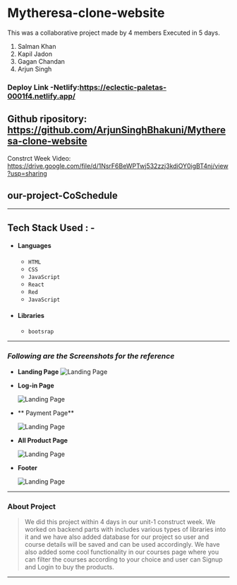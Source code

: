 # Mytheresa-clone-website

This was a collaborative project made by 4 members Executed in 5 days.
1) Salman Khan 
2) Kapil Jadon 
3) Gagan Chandan
4) Arjun Singh

### Deploy Link -Netlify:https://eclectic-paletas-0001f4.netlify.app/
 

## Github ripository: https://github.com/ArjunSinghBhakuni/Mytheresa-clone-website

Constrct Week Video: https://drive.google.com/file/d/1NsrF6BeWPTwj532zzj3kdiOY0igBT4nj/view?usp=sharing
 ## our-project-CoSchedule
 

---

## Tech Stack Used : -

- #### Languages
  - `HTML`
  - `CSS`
  - `JavaScript `
  - `React `
  - `Red `
  - `JavaScript `
      

- #### Libraries
  - `bootsrap`
  

---

### _Following are the Screenshots for the reference_

- **Landing Page**
  ![Landing Page](https://i.postimg.cc/nhwTcJf5/Screenshot-465.png)

- **Log-in Page**

  ![Landing Page](https://i.postimg.cc/gk76xkrv/Screenshot-466.png)

- ** Payment Page**

  ![Landing Page](https://i.postimg.cc/50P2DnCw/Screenshot-467.png)


- **All Product Page**

  ![Landing Page](https://i.postimg.cc/D0X35gdf/Screenshot-468.png)

- **Footer**

  ![Landing Page](https://i.postimg.cc/Px8dFTdk/Screenshot-469.png)

---

### About Project

> We did this project within 4 days in our unit-1 construct week. We worked on backend parts with includes various types of libraries into it and we have also added database for our project so user and course details will be saved and can be used accordingly. We have also added some cool functionality in our courses page where you can filter the courses according to your choice and user can Signup and Login to buy the products.

---

 


